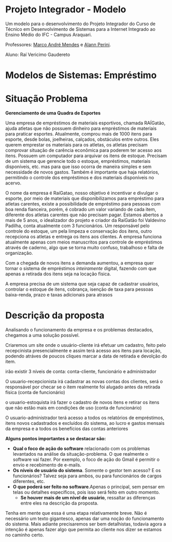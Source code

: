 # Projeto Integrador - Modelo

Um modelo para o desenvolvimento do Projeto Integrador do Curso de Técnico em Desenvolvimento de Sistemas para a Internet Integrado ao Ensino Médio do IFC - Campus Araquari.

Professores: [Marco André Mendes](github.com/marcoandre) e [Alann Perini](https://github.com/AlannKPerini).

Aluno: Raí Vericimo Gaudereto

# Modelos de Sistemas: Empréstimo
# Situação Problema
**Gerenciamento de uma Quadra de Esportes**

Uma empresa de empréstimos de materiais esportivos, chamada RAÍGatão, ajuda atletas que não possuem dinheiro para empréstimos de materiais para praticar esportes. Atualmente, comprou mais de 1000 itens para esporte, desde bolas, joelheiras, calçados, obstáculos entre outros. Eles querem emprestar os materiais para os atletas, os atletas precisam comprovar situação de carência econômica para poderem ter acesso aos itens. Possuem um computador para arquivar os itens de estoque. Precisam de um sistema que gerencie todo o estoque, empréstimos, materiais disponíveis, etc. mas para que isso ocorra de maneira simples e sem necessidade de novos gastos. Também é importante que haja relatórios, permitindo o controle dos empréstimos e dos materiais disponíveis no acervo.

O nome da empresa é RaíGatao, nosso objetivo é incentivar e divulgar o esporte, por meio de materiais que disponibilizamos para empréstimo para atletas carentes, existe a possibilidade de empréstimo para pessoas com boa renda fianceira, porém, é cobrado um valor variando de cada item, diferente dos atletas carentes que não precisam pagar. Estamos abertos a mais de 5 anos, o idealizador do projeto e criador da RaíGatão foi Valdevino Padilha, conta atualmente com 3 funcionários. Um responsável pelo controle do estoque, um pela limpeza e conservação dos itens, outro recepciona os atletas e entrega os itens aos clientes. A empresa funciona atualmente apenas com meios manuscritos para controle de empréstimos através de caderno, algo que se torna muito confuso, trabalhoso e falta de organização.
    
Com a chegada de novos itens a demanda aumentou, a empresa quer tornar o sistema de empréstimos *inteiramente* digital, fazendo com que apenas a retirada dos itens seja na locação física. 
    
A empresa precisa de um sistema que seja capaz de cadastrar usuários, controlar o estoque de itens, cobrança, isenção de taxa para pessoas baixa-renda, prazo e taxas adicionais para atrasos

# Descrição da proposta

Analisando o funcionamento da empresa e os problemas destacados, chegamos a uma solução possível. 

Criaremos um site onde o usuário-cliente irá efetuar um cadastro, feito pelo recepcinista presencialmente e assim terá acesso aos itens para locação, podendo atráves de poucos cliques marcar a data de retirada e devolção do item.

irão existir 3 níveis de conta: conta-cliente, funcionário e administrador

O usuario-recepcionista irá cadastrar as novas contas dos clientes, será o responsável por checar se o item realmente foi alugado antes da retirada física (conta de funcionário)

o usuario-estoquista irá fazer o cadastro de novos itens e retirar os itens que não estão mais em condições de uso (conta de funcionário)

O usuario-administrador terá acesso a todos os relatórios de empréstimos, itens novos cadastrados e excluídos do sistema, ao lucro e gastos mensais da empresa e a todos os benefícios das contas anteriores



**Alguns pontos importantes a se destacar são:**

-   **Qual o foco de ação do software** relacionado com os problemas levantados na análise da situação-problema. O que realmente o software vai fazer. Por exemplo, o foco de ação do Gmail é permitir o envio e recebimento de e-mails.
-   **Os níveis de usuário do sistema**. Somente o gestor tem acesso? E os funcionários? Talvez seja para ambos, ou para funcionários de cargos
    diferentes, etc.
-   **O que poderá ser feito no software**.Apenas o principal, sem pensar em
    telas ou detalhes específicos, pois isso será feito em outro momento.
    -   **Se houver mais de um nível de usuário**, ressaltar as diferenças entre
        eles na descrição da proposta.

Tenha em mente que essa é uma etapa relativamente breve. Não é necessário um texto gigantesco, apenas dar uma noção do funcionamento do sistema. Mais adiante
precisaremos ser bem detalhistas, todavia agora a intenção é apenas fazer algo que permita ao cliente nos dizer se estamos no caminho certo.
